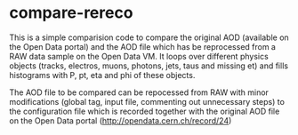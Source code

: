 # compare-rereco

This is a simple comparision code to compare the original AOD (available on the Open Data portal) and the AOD file which has be reprocessed from a RAW data sample on the Open Data VM. It loops over different physics objects (tracks, electros, muons, photons, jets, taus and missing et) and fills histograms with P, pt, eta and phi of these objects.

The AOD file to be compared can be repocessed from RAW with minor modifications (global tag, input file, commenting out unnecessary steps) to the configuration file which is recorded together with the original AOD file on the Open Data portal (http://opendata.cern.ch/record/24)

